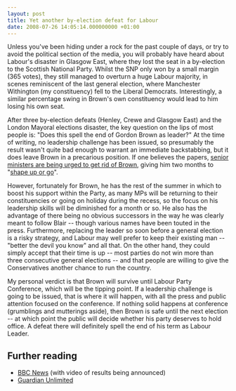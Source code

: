 ```yaml
---
layout: post
title: Yet another by-election defeat for Labour
date: 2008-07-26 14:05:14.000000000 +01:00
---
```


Unless you've been hiding under a rock for the past couple of days, or try to avoid the political section of the media, you will probably have heard about Labour's disaster in Glasgow East, where they lost the seat in a by-election to the Scottish National Party. Whilst the SNP only won by a small margin (365 votes), they still managed to overturn a huge Labour majority, in scenes reminiscent of the last general election, where Manchester Withington (my constituency) fell to the Liberal Democrats. Interestingly, a similar percentage swing in Brown's own constituency would lead to him losing his own seat.

After three by-election defeats (Henley, Crewe and Glasgow East) and the London Mayoral elections disaster, the key question on the lips of most people is: "Does this spell the end of Gordon Brown as leader?" At the time of writing, no leadership challenge has been issued, so presumably the result wasn't quite bad enough to warrant an immediate backstabbing, but it does leave Brown in a precarious position. If one believes the papers, [senior ministers are being urged to get rid of Brown](http://www.guardian.co.uk/politics/2008/jul/26/gordonbrown.labour1"), giving him two months to "[shape up or go](http://www.timesonline.co.uk/tol/news/politics/article4402467.ece)".

However, fortunately for Brown, he has the rest of the summer in which to boost his support within the Party, as many MPs will be returning to their constituencies or going on holiday during the recess, so the focus on his leadership skills will be diminished for a month or so. He also has the advantage of there being no obvious successors in the way he was clearly meant to follow Blair -- though various names have been touted in the press. Furthermore, replacing the leader so soon before a general election is a risky strategy, and Labour may well prefer to keep their existing man -- "better the devil you know" and all that. On the other hand, they could simply accept that their time is up -- most parties do not win more than three consecutive general elections -- and that people are willing to give the Conservatives another chance to run the country.

My personal verdict is that Brown will survive until Labour Party Conference, which will be the tipping point. If a leadership challenge is going to be issued, that is where it will happen, with all the press and public attention focused on the conference. If nothing solid happens at conference (grumblings and mutterings aside), then Brown is safe until the next election -- at which point the public will decide whether his party deserves to hold office. A defeat there will definitely spell the end of his term as Labour Leader.

## Further reading

 * [BBC News](http://news.bbc.co.uk/1/hi/scotland/glasgow_and_west/7522153.stm) (with video of results being announced)
 * [Guardian Unlimited](http://www.theguardian.com/politics/2008/jul/25/glasgoweast.snp)

